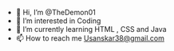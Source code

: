 - 👋 Hi, I’m @TheDemon01
- 👀 I’m interested in Coding
- 🌱 I’m currently learning HTML , CSS and Java 
- 📫 How to reach me Usanskar38@gmail.com

<!---
TheDemon01/TheDemon01 is a ✨ special ✨ repository because its `README.md` (this file) appears on your GitHub profile.
You can click the Preview link to take a look at your changes.
--->
